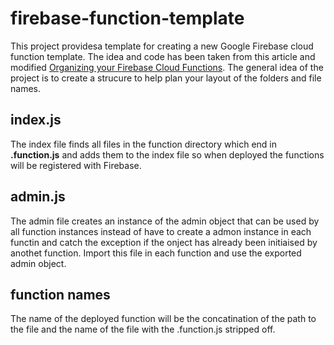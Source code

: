 # firebase-function-template

This project providesa template for creating a new Google Firebase cloud function template. The idea and code has been taken from this article and modified [Organizing your Firebase Cloud Functions](https://codeburst.io/organizing-your-firebase-cloud-functions-67dc17b3b0da). The general idea of the project is to create a strucure to help plan your layout of the folders and file names.

## index.js

The index file finds all files in the function directory which end in **.function.js** and adds them to the index file so when deployed the functions will be registered with Firebase.

## admin.js

The admin file creates an instance of the admin object that can be used by all function instances instead of have to create a admon instance in each functin and catch the exception if the onject has already been initiaised by anothet function. Import this file in each function and use the exported admin object.

## function names

The name of the deployed function will be the concatination of the path to the file and the name of the file with the .function.js stripped off.
